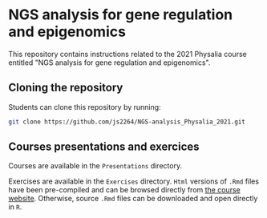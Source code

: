 # NGS analysis for gene regulation and epigenomics

This repository contains instructions related to the 2021 Physalia course entitled "NGS analysis for gene regulation and epigenomics". 

## Cloning the repository

Students can clone this repository by running: 

```sh
git clone https://github.com/js2264/NGS-analysis_Physalia_2021.git
```

## Courses presentations and exercices 

Courses are available in the `Presentations` directory.  

Exercises are available in the `Exercises` directory. `Html` versions of `.Rmd` files have been pre-compiled and can be browsed directly from [the course website](https://js2264.github.io/NGS-analysis_Physalia_2021/index.html). Otherwise, source `.Rmd` files can be downloaded and open directly in `R`.
